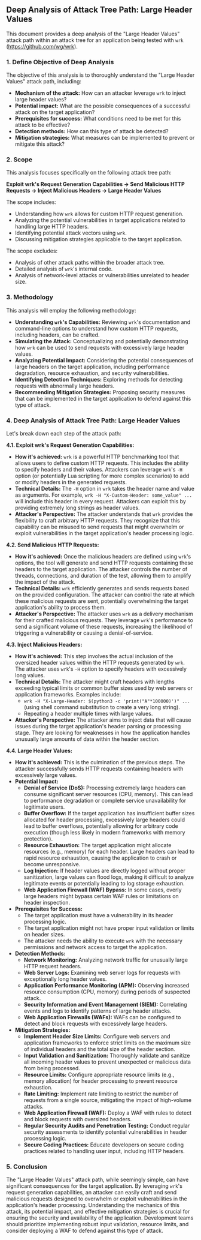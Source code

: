 ## Deep Analysis of Attack Tree Path: Large Header Values

This document provides a deep analysis of the "Large Header Values" attack path within an attack tree for an application being tested with `wrk` (https://github.com/wg/wrk).

### 1. Define Objective of Deep Analysis

The objective of this analysis is to thoroughly understand the "Large Header Values" attack path, including:

* **Mechanism of the attack:** How can an attacker leverage `wrk` to inject large header values?
* **Potential impact:** What are the possible consequences of a successful attack on the target application?
* **Prerequisites for success:** What conditions need to be met for this attack to be effective?
* **Detection methods:** How can this type of attack be detected?
* **Mitigation strategies:** What measures can be implemented to prevent or mitigate this attack?

### 2. Scope

This analysis focuses specifically on the following attack tree path:

**Exploit wrk's Request Generation Capabilities -> Send Malicious HTTP Requests -> Inject Malicious Headers -> Large Header Values**

The scope includes:

* Understanding how `wrk` allows for custom HTTP request generation.
* Analyzing the potential vulnerabilities in target applications related to handling large HTTP headers.
* Identifying potential attack vectors using `wrk`.
* Discussing mitigation strategies applicable to the target application.

The scope excludes:

* Analysis of other attack paths within the broader attack tree.
* Detailed analysis of `wrk`'s internal code.
* Analysis of network-level attacks or vulnerabilities unrelated to header size.

### 3. Methodology

This analysis will employ the following methodology:

* **Understanding `wrk`'s Capabilities:** Reviewing `wrk`'s documentation and command-line options to understand how custom HTTP requests, including headers, can be crafted.
* **Simulating the Attack:**  Conceptualizing and potentially demonstrating how `wrk` can be used to send requests with excessively large header values.
* **Analyzing Potential Impact:**  Considering the potential consequences of large headers on the target application, including performance degradation, resource exhaustion, and security vulnerabilities.
* **Identifying Detection Techniques:**  Exploring methods for detecting requests with abnormally large headers.
* **Recommending Mitigation Strategies:**  Proposing security measures that can be implemented in the target application to defend against this type of attack.

### 4. Deep Analysis of Attack Tree Path: Large Header Values

Let's break down each step of the attack path:

**4.1. Exploit wrk's Request Generation Capabilities:**

* **How it's achieved:** `wrk` is a powerful HTTP benchmarking tool that allows users to define custom HTTP requests. This includes the ability to specify headers and their values. Attackers can leverage `wrk`'s `-H` option (or potentially Lua scripting for more complex scenarios) to add or modify headers in the generated requests.
* **Technical Details:** The `-H` option in `wrk` takes the header name and value as arguments. For example, `wrk -H "X-Custom-Header: some_value" ...` will include this header in every request. Attackers can exploit this by providing extremely long strings as header values.
* **Attacker's Perspective:** The attacker understands that `wrk` provides the flexibility to craft arbitrary HTTP requests. They recognize that this capability can be misused to send requests that might overwhelm or exploit vulnerabilities in the target application's header processing logic.

**4.2. Send Malicious HTTP Requests:**

* **How it's achieved:** Once the malicious headers are defined using `wrk`'s options, the tool will generate and send HTTP requests containing these headers to the target application. The attacker controls the number of threads, connections, and duration of the test, allowing them to amplify the impact of the attack.
* **Technical Details:**  `wrk` efficiently generates and sends requests based on the provided configuration. The attacker can control the rate at which these malicious requests are sent, potentially overwhelming the target application's ability to process them.
* **Attacker's Perspective:** The attacker uses `wrk` as a delivery mechanism for their crafted malicious requests. They leverage `wrk`'s performance to send a significant volume of these requests, increasing the likelihood of triggering a vulnerability or causing a denial-of-service.

**4.3. Inject Malicious Headers:**

* **How it's achieved:** This step involves the actual inclusion of the oversized header values within the HTTP requests generated by `wrk`. The attacker uses `wrk`'s `-H` option to specify headers with excessively long values.
* **Technical Details:**  The attacker might craft headers with lengths exceeding typical limits or common buffer sizes used by web servers or application frameworks. Examples include:
    * `wrk -H "X-Large-Header: $(python3 -c 'print("A"*100000)')" ...` (using shell command substitution to create a very long string).
    * Repeating a header multiple times with large values.
* **Attacker's Perspective:** The attacker aims to inject data that will cause issues during the target application's header parsing or processing stage. They are looking for weaknesses in how the application handles unusually large amounts of data within the header section.

**4.4. Large Header Values:**

* **How it's achieved:** This is the culmination of the previous steps. The attacker successfully sends HTTP requests containing headers with excessively large values.
* **Potential Impact:**
    * **Denial of Service (DoS):**  Processing extremely large headers can consume significant server resources (CPU, memory). This can lead to performance degradation or complete service unavailability for legitimate users.
    * **Buffer Overflow:** If the target application has insufficient buffer sizes allocated for header processing, excessively large headers could lead to buffer overflows, potentially allowing for arbitrary code execution (though less likely in modern frameworks with memory protection).
    * **Resource Exhaustion:**  The target application might allocate resources (e.g., memory) for each header. Large headers can lead to rapid resource exhaustion, causing the application to crash or become unresponsive.
    * **Log Injection:** If header values are directly logged without proper sanitization, large values can flood logs, making it difficult to analyze legitimate events or potentially leading to log storage exhaustion.
    * **Web Application Firewall (WAF) Bypass:** In some cases, overly large headers might bypass certain WAF rules or limitations on header inspection.
* **Prerequisites for Success:**
    * The target application must have a vulnerability in its header processing logic.
    * The target application might not have proper input validation or limits on header sizes.
    * The attacker needs the ability to execute `wrk` with the necessary permissions and network access to target the application.
* **Detection Methods:**
    * **Network Monitoring:** Analyzing network traffic for unusually large HTTP request headers.
    * **Web Server Logs:** Examining web server logs for requests with exceptionally long header values.
    * **Application Performance Monitoring (APM):** Observing increased resource consumption (CPU, memory) during periods of suspected attack.
    * **Security Information and Event Management (SIEM):** Correlating events and logs to identify patterns of large header attacks.
    * **Web Application Firewalls (WAFs):** WAFs can be configured to detect and block requests with excessively large headers.
* **Mitigation Strategies:**
    * **Implement Header Size Limits:** Configure web servers and application frameworks to enforce strict limits on the maximum size of individual headers and the total size of the header section.
    * **Input Validation and Sanitization:**  Thoroughly validate and sanitize all incoming header values to prevent unexpected or malicious data from being processed.
    * **Resource Limits:** Configure appropriate resource limits (e.g., memory allocation) for header processing to prevent resource exhaustion.
    * **Rate Limiting:** Implement rate limiting to restrict the number of requests from a single source, mitigating the impact of high-volume attacks.
    * **Web Application Firewall (WAF):** Deploy a WAF with rules to detect and block requests with oversized headers.
    * **Regular Security Audits and Penetration Testing:** Conduct regular security assessments to identify potential vulnerabilities in header processing logic.
    * **Secure Coding Practices:**  Educate developers on secure coding practices related to handling user input, including HTTP headers.

### 5. Conclusion

The "Large Header Values" attack path, while seemingly simple, can have significant consequences for the target application. By leveraging `wrk`'s request generation capabilities, an attacker can easily craft and send malicious requests designed to overwhelm or exploit vulnerabilities in the application's header processing. Understanding the mechanics of this attack, its potential impact, and effective mitigation strategies is crucial for ensuring the security and availability of the application. Development teams should prioritize implementing robust input validation, resource limits, and consider deploying a WAF to defend against this type of attack.